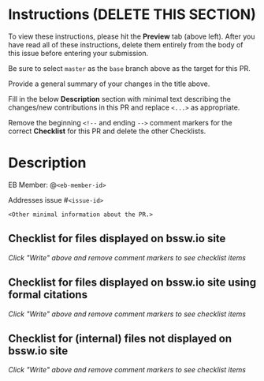 # Instructions (DELETE THIS SECTION)

To view these instructions, please hit the **Preview** tab (above left). After you have read all of these instructions, delete them entirely from the body of this issue before entering your submission.

Be sure to select `master` as the `base` branch above as the target for this PR.

Provide a general summary of your changes in the title above.

Fill in the below **Description** section with minimal text describing the changes/new contributions in this PR and replace `<...>` as appropriate.

Remove the beginning `<!--` and ending `-->` comment markers for the correct **Checklist** for this PR and delete the other Checklists.


# Description

EB Member: @`<eb-member-id>`

Addresses issue #`<issue-id>`

`<Other minimal information about the PR.>`


## Checklist for files displayed on bssw.io site

*Click "Write" above and remove comment markers to see checklist items*

<!-- REMOVE THIS COMMENT MARKER IF USING BELOW CHECKLIST
TODO: Fill in!
REMOVE THIS COMMENT MARKER IF USING ABOVE CHECKLIST -->


## Checklist for files displayed on bssw.io site using formal citations

*Click "Write" above and remove comment markers to see checklist items*

<!-- REMOVE THIS COMMENT MARKER IF USING BELOW CHECKLIST
* [ ] `@mention` the BSSw.io editorial board member `@<eb-member-id>` in **Description** above assigned to shepherd your content above.
* [ ] Add the `<issue-id>` in the **Description** above for the associated GitHub Issue.
* [ ] Assign this PR to the EB member `<eb-member-id>`.
* [ ] Assign this PR to the author of the PR `<pr-author-id>`.
* [ ] Add label `content: <content-type>` for the type of contribution.
* [ ] Add to Project `Content Development` (see [content development]).
* [ ] Inspect the content in the `*.md` file(s) as rendered in GitHub for this PR.
* [ ] Add one or more reviewers. [Optional]
* [ ] Add [meta-data] to the `*.md` file(s) (set `Publish: preview`).
* [ ] Ensure `wikize_refs.py -i <base>.md` is run and commit (see [wikize_refs.py]).
* [ ] Add label `preview` (so PR branch will be merged to 'preview' branch and watch for possible merge failures).
* [ ] Rebuild [preview] site and confirm new content is there, renders correctly and is returned in searches.
* [ ] Make any final changes to the PR based on feedback.
* [ ] Ensure `wikize_refs.py -i <base>.md` is run and commit.
* [ ] Rebuild [preview] site and re-confirm content looks correct.
* [ ] Ensure at least one reviewer signs off on the final changes.
* [ ] Change meta-data to `Publish: yes` and commit if fully ready to publish.
* [ ] Merge this PR (but keep PR in "Item Review" in [content development]).
* [ ] Verify new contribution shows up on [bssw.io] as expected.
* [ ] Move this PR from "Item Review" to "Done".
REMOVE THIS COMMENT MARKER IF USING ABOVE CHECKLIST -->


## Checklist for (internal) files not displayed on bssw.io site

*Click "Write" above and remove comment markers to see checklist items*

<!-- REMOVE THIS COMMENT MARKER IF USING BELOW CHECKLIST
* [ ] Set list of Reviewers (please at least one).
* [ ] Add to Project `BSSw Internal`.
* [ ] View the modified `*.md` files as rendered in GitHub.
* [ ] If changes are to the GitHub pages site, consider viewing locally with Jekyll.
* [ ] Watch for PR check failures.
* [ ] Ensure at least one reviewer signs off on the changes.
* [ ] Once reviewer has approved and checks are passing, then merge the PR.
REMOVE THIS COMMENT MARKER IF USING ABOVE CHECKLIST -->


<!-- Standard links below, leave these! -->

[preview]: https://preview.bssw.io
[bssw.io]: https://bssw.io
[content development]: https://github.com/betterscientificsoftware/bssw.io/projects/3?
[meta-data]: https://betterscientificsoftware.github.io/bssw.io/bssw_styling_common.html#metadata-section
[wikize_refs.py]: https://github.com/betterscientificsoftware/bssw.io/blob/master/utils/README.md#wikize_refspy